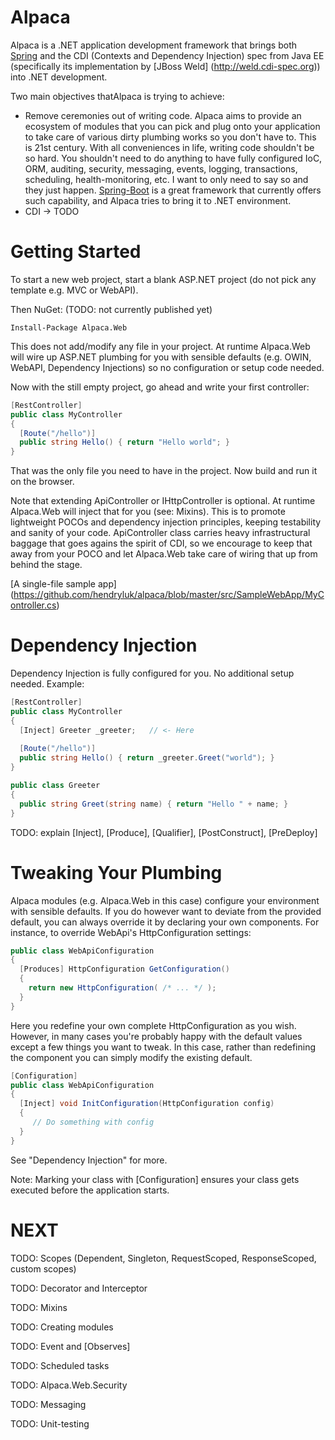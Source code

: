 # Alpaca
Alpaca is a .NET application development framework that brings both [Spring](http://spring.io) and the CDI (Contexts and Dependency Injection) spec from Java EE (specifically its implementation by [JBoss Weld] (http://weld.cdi-spec.org)) into .NET development.

Two main objectives thatAlpaca is trying to achieve:
* Remove ceremonies out of writing code. Alpaca aims to provide an ecosystem of modules that you can pick and plug onto your application to take care of various dirty plumbing works so you don't have to. This is 21st century. With all conveniences in life, writing code shouldn't be so hard. You shouldn't need to do anything to have fully configured IoC, ORM, auditing, security, messaging, events, logging, transactions, scheduling, health-monitoring, etc. I want to only need to say so and they just happen. [Spring-Boot](http://projects.spring.io/spring-boot/) is a great framework that currently offers such capability, and Alpaca tries to bring it to .NET environment.
* CDI -> TODO

# Getting Started
To start a new web project, start a blank ASP.NET project (do not pick any template e.g. MVC or WebAPI).

Then NuGet: (TODO: not currently published yet)
```
Install-Package Alpaca.Web
```
This does not add/modify any file in your project. At runtime Alpaca.Web will wire up ASP.NET plumbing for you with sensible defaults (e.g. OWIN, WebAPI, Dependency Injections) so no configuration or setup code needed.

Now with the still empty project, go ahead and write your first controller:
```csharp
[RestController]
public class MyController
{
  [Route("/hello")]
  public string Hello() { return "Hello world"; }  
}
```
That was the only file you need to have in the project. Now build and run it on the browser.

Note that extending ApiController or IHttpController is optional. At runtime Alpaca.Web will inject that for you (see: Mixins). This is to promote lightweight POCOs and dependency injection principles, keeping testability and sanity of your code. ApiController class carries heavy infrastructural baggage that goes agains the spirit of CDI, so we encourage to keep that away from your POCO and let Alpaca.Web take care of wiring that up from behind the stage.

[A single-file sample app] (https://github.com/hendryluk/alpaca/blob/master/src/SampleWebApp/MyController.cs)

# Dependency Injection
Dependency Injection is fully configured for you. No additional setup needed.
Example:
```csharp
[RestController]
public class MyController
{
  [Inject] Greeter _greeter;   // <- Here
  
  [Route("/hello")]
  public string Hello() { return _greeter.Greet("world"); }  
}

public class Greeter
{
  public string Greet(string name) { return "Hello " + name; }
}
```
TODO: explain [Inject], [Produce], [Qualifier], [PostConstruct], [PreDeploy]

# Tweaking Your Plumbing
Alpaca modules (e.g. Alpaca.Web in this case) configure your environment with sensible defaults. If you do however want to deviate from the provided default, you can always override it by declaring your own components. For instance, to override WebApi's HttpConfiguration settings:
```csharp
public class WebApiConfiguration
{
  [Produces] HttpConfiguration GetConfiguration()
  {
    return new HttpConfiguration( /* ... */ );
  }
}
```
Here you redefine your own complete HttpConfiguration as you wish. However, in many cases you're probably happy with the default values except a few things you want to tweak. In this case, rather than redefining the component you can simply modify the existing default.
```csharp
[Configuration]
public class WebApiConfiguration
{
  [Inject] void InitConfiguration(HttpConfiguration config)
  {
     // Do something with config
  }
}
```
See "Dependency Injection" for more.

Note: Marking your class with [Configuration] ensures your class gets executed before the application starts.

# NEXT

TODO: Scopes (Dependent, Singleton, RequestScoped, ResponseScoped, custom scopes)

TODO: Decorator and Interceptor

TODO: Mixins

TODO: Creating modules

TODO: Event<T> and [Observes]

TODO: Scheduled tasks

TODO: Alpaca.Web.Security

TODO: Messaging

TODO: Unit-testing
